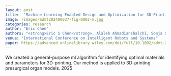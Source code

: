 ```yaml
---
layout: post
title:  "Machine Learning Enabled Design and Optimization for 3D‐Printing of High‐Fidelity Presurgical Organ Models"
image: /images/admt202400037-fig-0002-m.jpg
categories: research
author: "Eric Chen"
authors: "<strong>Eric S Chen</strong>, Alaleh Ahmadianshalchi, Sonja S Sparks, Chuchu Chen, Aryan Deshwal, Janardhan R Doppa, Kaiyan Qiu"
venue: "International Conference on Intelligent Robots and Systems"
paper: https://advanced.onlinelibrary.wiley.com/doi/full/10.1002/admt.202400037
---
```

We created a general-purpose ml algorithm for identifying optimal materials and parameters for 3D-printing. Our method is applied to 3D-printing presurgical organ models. 2025